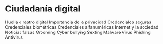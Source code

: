 # Ciudadanía digital

Huella o rastro digital
Importancia de la privacidad
Credenciales seguras
Credenciales biométricas
Credenciales alfanuméricas
Internet y la sociedad
Noticias falsas
Grooming
Cyber bullying
Sexting
Malware
Virus
Phishing
Antivirus
